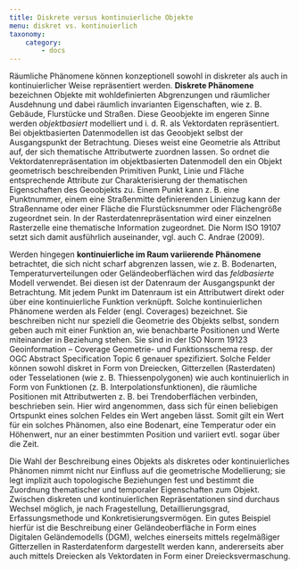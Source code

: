 ```yaml
---
title: Diskrete versus kontinuierliche Objekte
menu: diskret vs. kontinuierlich
taxonomy:
    category:
        - docs
---
```

Räumliche Phänomene können konzeptionell sowohl in diskreter als auch in kontinuierlicher Weise repräsentiert werden. **Diskrete Phänomene** bezeichnen Objekte mit wohldefinierten Abgrenzungen und räumlicher Ausdehnung und dabei räumlich invarianten Eigenschaften, wie z. B. Gebäude, Flurstücke und Straßen. Diese Geoobjekte im engeren Sinne werden *objektbasiert* modelliert und i. d. R. als Vektordaten repräsentiert. Bei objektbasierten Datenmodellen ist das Geoobjekt selbst der Ausgangspunkt der Betrachtung. Dieses weist eine Geometrie als Attribut auf, der sich thematische Attributwerte zuordnen lassen. So ordnet die Vektordatenrepräsentation im objektbasierten Datenmodell den ein Objekt geometrisch beschreibenden Primitiven Punkt, Linie und Fläche entsprechende Attribute zur Charakterisierung der thematischen Eigenschaften des Geoobjekts zu. Einem Punkt kann z. B. eine Punktnummer, einem eine Straßenmitte definierenden Linienzug kann der Straßenname oder einer Fläche die Flurstücksnummer oder Flächengröße zugeordnet sein. In der Rasterdatenrepräsentation wird einer einzelnen Rasterzelle eine thematische Information zugeordnet. Die Norm ISO 19107 setzt sich damit ausführlich auseinander, vgl. auch C. Andrae (2009).

Werden hingegen **kontinuierliche im Raum variierende Phänomene** betrachtet, die sich nicht scharf abgrenzen lassen, wie z. B. Bodenarten, Temperaturverteilungen oder Geländeoberflächen wird das *feldbasierte* Modell verwendet. Bei diesen ist der Datenraum der Ausgangspunkt der Betrachtung. Mit jedem Punkt im Datenraum ist ein Attributwert direkt oder über eine kontinuierliche Funktion verknüpft. Solche kontinuierlichen Phänomene werden als Felder (engl. Coverages) bezeichnet. Sie beschreiben nicht nur speziell die Geometrie des Objekts selbst, sondern geben auch mit einer Funktion an, wie benachbarte Positionen und Werte miteinander in Beziehung stehen. Sie sind in der ISO Norm 19123 Geoinformation – Coverage Geometrie- und Funktionsschema resp. der OGC Abstract Specification Topic 6 genauer spezifiziert. Solche Felder können sowohl diskret in Form von Dreiecken, Gitterzellen (Rasterdaten) oder Tesselationen (wie z. B. Thiessenpolygonen) wie auch kontinuierlich in Form von Funktionen (z. B. Interpolationsfunktionen), die räumliche Positionen mit Attributwerten z. B. bei Trendoberflächen verbinden, beschrieben sein. Hier wird angenommen, dass sich für einen beliebigen Ortspunkt eines solchen Feldes ein Wert angeben lässt. Somit gilt ein Wert für ein solches Phänomen, also eine Bodenart, eine Temperatur oder ein Höhenwert, nur an einer bestimmten Position und variiert evtl. sogar über die Zeit.

Die Wahl der Beschreibung eines Objekts als diskretes oder kontinuierliches Phänomen nimmt nicht nur Einfluss auf die geometrische Modellierung; sie legt implizit auch topologische Beziehungen fest und bestimmt die Zuordnung thematischer und temporaler Eigenschaften zum Objekt. Zwischen diskreten und kontinuierlichen Repräsentationen sind durchaus Wechsel möglich, je nach Fragestellung, Detaillierungsgrad, Erfassungsmethode und Konkretisierungsvermögen. Ein gutes Beispiel hierfür ist die Beschreibung einer Geländeoberfläche in Form eines Digitalen Geländemodells (DGM), welches einerseits mittels regelmäßiger Gitterzellen in Rasterdatenform dargestellt werden kann, andererseits aber auch mittels Dreiecken als Vektordaten in Form einer Dreiecksvermaschung.

